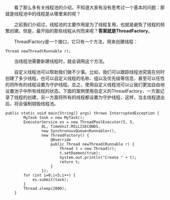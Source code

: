 &emsp;&emsp;看了那么多有关线程池的介绍，不知道大家有没有思考过一个基本的问题：那就是线程池中的线程是从哪里来的呢？

&emsp;&emsp;之前我们介绍过，线程池的主要作用是为了线程复用，也就是避免了线程的频繁创建。但是，最开始的那些线程从何而来呢？**答案就是ThreadFactory**。

&emsp;&emsp;ThreadFactory是一个接口，它只有一个方法，用来创建线程：
```
Thread newThread(Runnable r);
```

&emsp;&emsp;当线程池需要新建线程时，就会调用这个方法。

&emsp;&emsp;自定义线程池可以帮助我们做不少事。比如，我们可以跟踪线程池究竟在何时创建了多少线程，也可以自定义线程的名称、组以及优先级等信息，甚至可以任性的将所有的线程设置为守护线程。总之，使用自定义线程池可以让我们更加自由地设置池子中所有线程的状态。下面的案例使用自定义的ThreadFactory，一方面记录了线程的创建，另一方面将所有的线程都设置为守护线程，这样，当主线程退出后，将会强制销毁线程池。
```
public static void main(String[] args) throws InterruptedException {
        MyTask task = new MyTask();
        ExecutorService es = new ThreadPoolExecutor(5, 5,
                0L, TimeUnit.MILLISECONDS,
                new SynchronousQueue<Runnable>(),
                new ThreadFactory() {
                    @Override
                    public Thread newThread(Runnable r) {
                        Thread t = new Thread(r);
                        t.setDaemon(true);
                        System.out.println("Create " + t);
                        return t;
                    }
                });
        for (int i=0;i<5;i++) {
            es.submit(task);
        }
        Thread.sleep(2000);
    }
```
